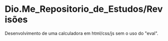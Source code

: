 # Dio.Me_Repositorio_de_Estudos/Revisões

Desenvolvimento de uma calculadora em html/css/js sem o uso do "eval".  
